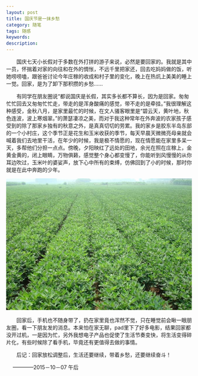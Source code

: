 ```yaml
---
layout: post
title: 国庆节是一抹乡愁
category: 随笔
tags: 随感
keywords: 
description: 
---
```


　　国庆七天小长假对于多数在外打拼的游子来说，必然是要回家的。我就是其中一员，怀揣着对家的向往和在外的惆怅，不远千里把家还，回去吃妈妈做的饭，听她唠唠嗑，跟爸爸讨论今年庄稼的收成和村子里的变化，晚上在热炕上美美的睡上一觉。回家，是为了卸下那积攒的乡愁......

　　有同学在朋友圈说“都说国庆是长假，其实多长都不算长，因为是回家。匆匆忙忙回去又匆匆忙忙走，带走的是浑身酸痛的感觉，带不走的是牵挂。”我很理解这种感受，金秋八月，是家里最忙的时候，在文人骚客眼里是“碧云天，黄叶地，秋色连波，波上寒烟翠。”的萧瑟凄凉之美，而对于我这种常年在外奔波的农家孩子感受到的除了那家乡独有的秋意之外，是真真切切的劳累。我的家乡是胶东半岛东部的一个小村庄，这个季节正是花生和玉米收获的季节，每天早晨天微微亮母亲就会喊着我们去地里干活，在年少的时候，我是极不情愿的，现在情愿能在家里多呆一天，多帮他们分担一点点。傍晚，夕阳映红了远处的田地，余光在照在庄稼上，金黄金黄的，闭上眼睛，万物俱籁，感觉整个身心都变慢了，你能听到风慢慢的从你耳边吹过，玉米叶的婆娑声，放下心中所有的束缚，仿佛回到了小的时候，那时你就是在此中奔跑的少年。

![151007](/public/img/suibi/huasheng.jpg)

　　回家后，手机也不随身带了，扔在家里竟也浑然不觉，只在睡觉前会瞅一眼朋友圈，看一下朋友发的消息。本来怕在家无聊，pad里下了好多电影，结果回家都没开过机，一是因为忙，另外我想电子产品也促使了生活节奏变快，将生活变得碎片化，有些时候除了看手机，毕竟还有更值得去做的事情。

　　后记：回家放松调整后，生活还要继续，带着乡愁，还要继续奋斗！



　	                                                    ————2015－10－07 午后






